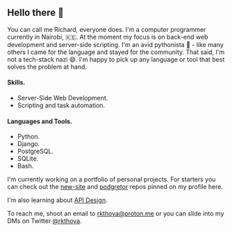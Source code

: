 Hello there 👋
------
You can call me Richard, everyone does. I'm a computer programmer currently in Nairobi, 🇰🇪. At the moment my focus is on back-end web development and server-side scripting. I'm an avid pythonista 🐍 - like many others I came for the language and stayed for the community. That said, I'm not a tech-stack nazi 😄. I'm happy to pick up any language or tool that best solves the problem at hand.

#### Skills.
* Server-Side Web Development.
* Scripting and task automation.
#### Languages and Tools.
* Python. 
* Django. 
* PostgreSQL. 
* SQLite. 
* Bash.

I'm currently working on a portfolio of personal projects. For starters you can check out the [new-site](https://github.com/rkthoya/news-site) and [podgretor](https://github.com/rkthoya/Podregator) repos pinned on my profile here.

I'm also learning about [API Design](https://apiacademy.co/api-certification/).

To reach me, shoot an email to rkthoya@proton.me or you can slide into my DMs on Twitter [@rkthoya](https://twitter.com/rkthoya).

<!--
**rkthoya/rkthoya** is a ✨ _special_ ✨ repository because its `README.md` (this file) appears on your GitHub profile.

Here are some ideas to get you started:

- 🔭 I’m currently working on ...
- 🌱 I’m currently learning ...
- 👯 I’m looking to collaborate on ...
- 🤔 I’m looking for help with ...
- 💬 Ask me about ...
- 📫 How to reach me: ...
- 😄 Pronouns: ...
- ⚡ Fun fact: ...
-->

